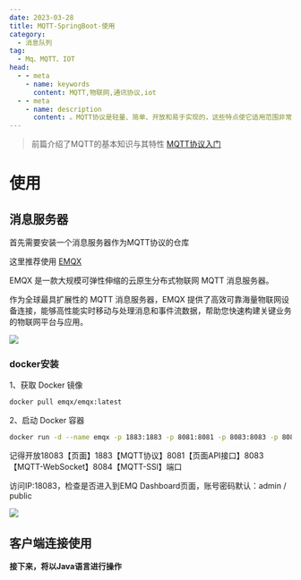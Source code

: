 ```yaml
---
date: 2023-03-28
title: MQTT-SpringBoot-使用
category: 
  - 消息队列
tag:
  - Mq、MQTT、IOT
head:
  - - meta
    - name: keywords
      content: MQTT,物联网,通讯协议,iot
  - - meta
    - name: description
      content: 。MQTT协议是轻量、简单、开放和易于实现的，这些特点使它适用范围非常广泛。在很多情况下，包括受限的环境中，如：机器与机器（M2M）通信和物联网。
---
```

>  前篇介绍了MQTT的基本知识与其特性 [MQTT协议入门](https://leyunone.com/frame/messagequeuing/MQTT-about.html)

# 使用

## 消息服务器

首先需要安装一个消息服务器作为MQTT协议的仓库

这里推荐使用 [EMQX](https://www.emqx.io/docs/zh/v4.4/getting-started/getting-started.html#%E5%AE%89%E8%A3%85-emqx)

EMQX 是一款大规模可弹性伸缩的云原生分布式物联网 MQTT 消息服务器。

作为全球最具扩展性的 MQTT 消息服务器，EMQX 提供了高效可靠海量物联网设备连接，能够高性能实时移动与处理消息和事件流数据，帮助您快速构建关键业务的物联网平台与应用。

![](https://leyuna-blog-img.oss-cn-hangzhou.aliyuncs.com/image/2023-03-27/caaa4505-dbe6-45cd-b7fe-3965ddc34b40.png)

### docker安装

1、获取 Docker 镜像

```bash
docker pull emqx/emqx:latest
```

2、启动 Docker 容器

```bash
docker run -d --name emqx -p 1883:1883 -p 8081:8081 -p 8083:8083 -p 8084:8084 -p 8883:8883 -p 18083:18083 emqx/emqx:latest
```

记得开放18083【页面】1883【MQTT协议】8081【页面API接口】8083【MQTT-WebSocket】8084【MQTT-SSl】端口

访问IP:18083，检查是否进入到EMQ Dashboard页面，账号密码默认：admin / public

![](https://leyuna-blog-img.oss-cn-hangzhou.aliyuncs.com/image/2023-03-27/6e5de4b6-460a-45ef-af66-a685f4ef0599.png)

## 客户端连接使用

**接下来，将以Java语言进行操作**
